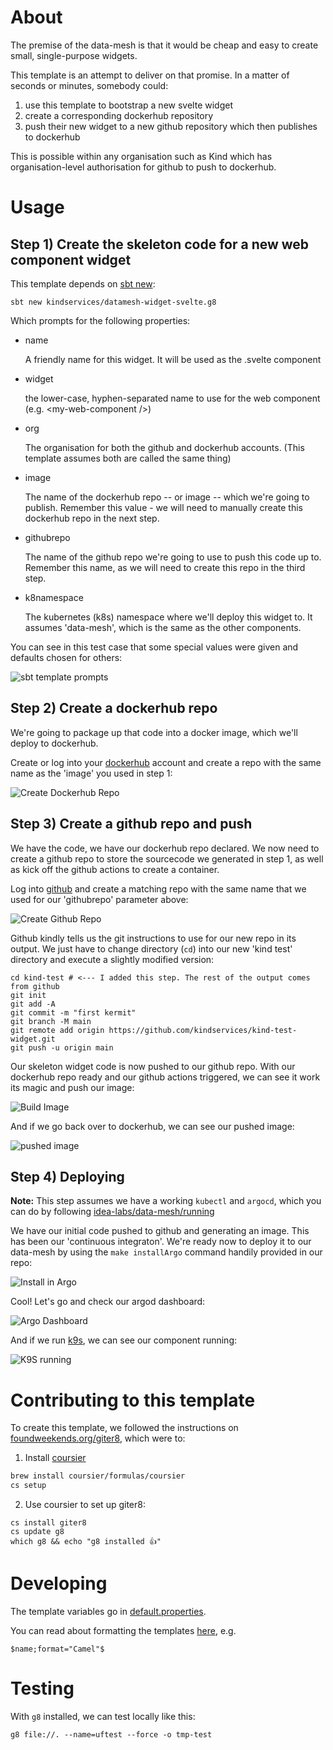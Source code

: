 # About

The premise of the data-mesh is that it would be cheap and easy to create small, single-purpose widgets.

This template is an attempt to deliver on that promise. In a matter of seconds or minutes, somebody could:

1) use this template to bootstrap a new svelte widget
2) create a corresponding dockerhub repository
2) push their new widget to a new github repository which then publishes to dockerhub

This is possible within any organisation such as Kind which has organisation-level authorisation for github to push to dockerhub.


# Usage
## Step 1) Create the skeleton code for a new web component widget
This template depends on [sbt new](https://www.scala-sbt.org/download.html):

```
sbt new kindservices/datamesh-widget-svelte.g8
```

Which prompts for the following properties:

* name

  A friendly name for this widget. It will be used as the <name>.svelte component

* widget

  the lower-case, hyphen-separated name to use for the web component (e.g. \<my-web-component />)

* org

  The organisation for both the github and dockerhub accounts. (This template assumes both are called the same thing)

* image

  The name of the dockerhub repo -- or image -- which we're going to publish. Remember this value - we will need to manually create this dockerhub repo in the next step.

* githubrepo

  The name of the github repo we're going to use to push this code up to. Remember this name, as we will need to create this repo in the third step.

 * k8namespace

   The kubernetes (k8s) namespace where we'll deploy this widget to. It assumes 'data-mesh', which is the same as the other components.


You can see in this test case that some special values were given and defaults chosen for others:

![sbt template prompts](sbt-prompts.png)


## Step 2) Create a dockerhub repo

We're going to package up that code into a docker image, which we'll deploy to dockerhub.

Create or log into your [dockerhub](https://hub.docker.com) account and create a repo with the same name as the 'image' you used in step 1:

![Create Dockerhub Repo](dockerhub-create-repo.png)

## Step 3) Create a github repo and push

We have the code, we have our dockerhub repo declared. We now need to create a github repo to store the sourcecode we generated in step 1, as well as kick off the github actions to create a container. 

Log into [github](https://github.com) and create a matching repo with the same name that we used for our 'githubrepo' parameter above:

![Create Github Repo](create-repo.png)

Github kindly tells us the git instructions to use for our new repo in its output. We just have to change directory (`cd`) into our new 'kind test' directory and execute a slightly modified version:
```
cd kind-test # <--- I added this step. The rest of the output comes from github
git init
git add -A
git commit -m "first kermit"
git branch -M main
git remote add origin https://github.com/kindservices/kind-test-widget.git
git push -u origin main
```

Our skeleton widget code is now pushed to our github repo. With our dockerhub repo ready and our github actions triggered, we can see it work its magic and push our image:

![Build Image](./github_action_build.png)

And if we go back over to dockerhub, we can see our pushed image:

![pushed image](./pushed_image.png)

## Step 4) Deploying

**Note:** This step assumes we have a working `kubectl` and `argocd`, which you can do by following [idea-labs/data-mesh/running](https://kindservices.github.io/idea-labs/data-mesh/running.html)


We have our initial code pushed to github and generating an image. This has been our 'continuous integraton'. We're ready now to deploy it to our data-mesh by using the `make installArgo` command handily provided in our repo:

![Install in Argo](./install_argo.png)

Cool! Let's go and check our argod dashboard:

![Argo Dashboard](./argo_dashboard.png)

And if we run [k9s](https://k9scli.io/topics/install/), we can see our component running:

![K9S running](k9s_running.png)


# Contributing to this template
To create this template, we followed the instructions on [foundweekends.org/giter8](https://www.foundweekends.org/giter8/setup.html), which were to:

1. Install [coursier](https://get-coursier.io/docs/cli-installation#macos-brew-based-installation)
```bash
brew install coursier/formulas/coursier
cs setup
```

2. Use coursier to set up giter8:
 ```base
cs install giter8 
cs update g8
which g8 && echo "g8 installed 👍"
```

# Developing

The template variables go in [default.properties](./src/main/g8/default.properties).

You can read about formatting the templates [here](https://www.foundweekends.org/giter8/formatting.html), e.g. 

```
$name;format="Camel"$
```

# Testing

With `g8` installed, we can test locally like this:
```
g8 file://. --name=uftest --force -o tmp-test
```